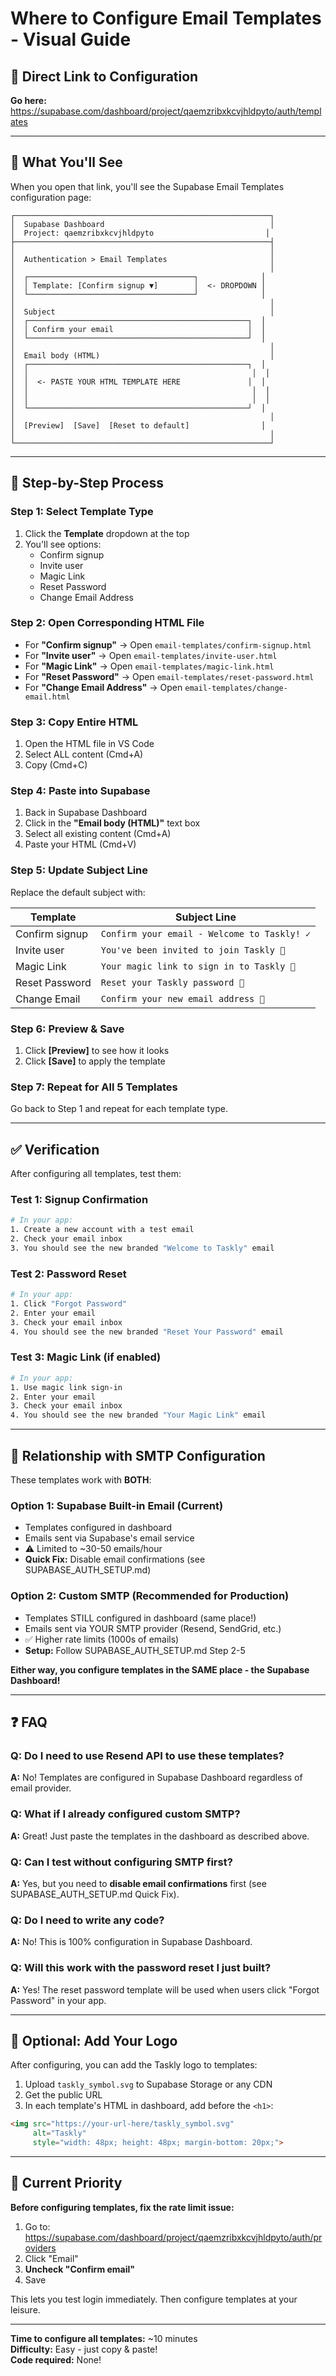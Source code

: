 # Where to Configure Email Templates - Visual Guide

## 🎯 Direct Link to Configuration

**Go here:** https://supabase.com/dashboard/project/qaemzribxkcvjhldpyto/auth/templates

---

## 📸 What You'll See

When you open that link, you'll see the Supabase Email Templates configuration page:

```
┌─────────────────────────────────────────────────────────┐
│  Supabase Dashboard                                     │
│  Project: qaemzribxkcvjhldpyto                         │
├─────────────────────────────────────────────────────────┤
│                                                         │
│  Authentication > Email Templates                       │
│                                                         │
│  ┌─────────────────────────────────────┐              │
│  │ Template: [Confirm signup ▼]        │  <- DROPDOWN │
│  └─────────────────────────────────────┘              │
│                                                         │
│  Subject                                                │
│  ┌─────────────────────────────────────────────────┐  │
│  │ Confirm your email                              │  │
│  └─────────────────────────────────────────────────┘  │
│                                                         │
│  Email body (HTML)                                      │
│  ┌─────────────────────────────────────────────────┐  │
│  │                                                  │  │
│  │  <- PASTE YOUR HTML TEMPLATE HERE               │  │
│  │                                                  │  │
│  │                                                  │  │
│  └─────────────────────────────────────────────────┘  │
│                                                         │
│  [Preview]  [Save]  [Reset to default]                │
│                                                         │
└─────────────────────────────────────────────────────────┘
```

---

## 🚀 Step-by-Step Process

### Step 1: Select Template Type
1. Click the **Template** dropdown at the top
2. You'll see options:
   - Confirm signup
   - Invite user  
   - Magic Link
   - Reset Password
   - Change Email Address

### Step 2: Open Corresponding HTML File
- For **"Confirm signup"** → Open `email-templates/confirm-signup.html`
- For **"Invite user"** → Open `email-templates/invite-user.html`
- For **"Magic Link"** → Open `email-templates/magic-link.html`
- For **"Reset Password"** → Open `email-templates/reset-password.html`
- For **"Change Email Address"** → Open `email-templates/change-email.html`

### Step 3: Copy Entire HTML
1. Open the HTML file in VS Code
2. Select ALL content (Cmd+A)
3. Copy (Cmd+C)

### Step 4: Paste into Supabase
1. Back in Supabase Dashboard
2. Click in the **"Email body (HTML)"** text box
3. Select all existing content (Cmd+A)
4. Paste your HTML (Cmd+V)

### Step 5: Update Subject Line
Replace the default subject with:

| Template | Subject Line |
|----------|-------------|
| Confirm signup | `Confirm your email - Welcome to Taskly! ✓` |
| Invite user | `You've been invited to join Taskly 🎉` |
| Magic Link | `Your magic link to sign in to Taskly 🔐` |
| Reset Password | `Reset your Taskly password 🔑` |
| Change Email | `Confirm your new email address 📧` |

### Step 6: Preview & Save
1. Click **[Preview]** to see how it looks
2. Click **[Save]** to apply the template

### Step 7: Repeat for All 5 Templates
Go back to Step 1 and repeat for each template type.

---

## ✅ Verification

After configuring all templates, test them:

### Test 1: Signup Confirmation
```bash
# In your app:
1. Create a new account with a test email
2. Check your email inbox
3. You should see the new branded "Welcome to Taskly" email
```

### Test 2: Password Reset
```bash
# In your app:
1. Click "Forgot Password"
2. Enter your email
3. Check your email inbox
4. You should see the new branded "Reset Your Password" email
```

### Test 3: Magic Link (if enabled)
```bash
# In your app:
1. Use magic link sign-in
2. Enter your email
3. Check your email inbox
4. You should see the new branded "Your Magic Link" email
```

---

## 🔄 Relationship with SMTP Configuration

These templates work with **BOTH**:

### Option 1: Supabase Built-in Email (Current)
- Templates configured in dashboard
- Emails sent via Supabase's email service
- ⚠️ Limited to ~30-50 emails/hour
- **Quick Fix:** Disable email confirmations (see SUPABASE_AUTH_SETUP.md)

### Option 2: Custom SMTP (Recommended for Production)
- Templates STILL configured in dashboard (same place!)
- Emails sent via YOUR SMTP provider (Resend, SendGrid, etc.)
- ✅ Higher rate limits (1000s of emails)
- **Setup:** Follow SUPABASE_AUTH_SETUP.md Step 2-5

**Either way, you configure templates in the SAME place - the Supabase Dashboard!**

---

## ❓ FAQ

### Q: Do I need to use Resend API to use these templates?
**A:** No! Templates are configured in Supabase Dashboard regardless of email provider.

### Q: What if I already configured custom SMTP?
**A:** Great! Just paste the templates in the dashboard as described above.

### Q: Can I test without configuring SMTP first?
**A:** Yes, but you need to **disable email confirmations** first (see SUPABASE_AUTH_SETUP.md Quick Fix).

### Q: Do I need to write any code?
**A:** No! This is 100% configuration in Supabase Dashboard.

### Q: Will this work with the password reset I just built?
**A:** Yes! The reset password template will be used when users click "Forgot Password" in your app.

---

## 🎨 Optional: Add Your Logo

After configuring, you can add the Taskly logo to templates:

1. Upload `taskly_symbol.svg` to Supabase Storage or any CDN
2. Get the public URL
3. In each template's HTML in dashboard, add before the `<h1>`:

```html
<img src="https://your-url-here/taskly_symbol.svg" 
     alt="Taskly" 
     style="width: 48px; height: 48px; margin-bottom: 20px;">
```

---

## 🚨 Current Priority

**Before configuring templates, fix the rate limit issue:**

1. Go to: https://supabase.com/dashboard/project/qaemzribxkcvjhldpyto/auth/providers
2. Click "Email"
3. **Uncheck "Confirm email"**
4. Save

This lets you test login immediately. Then configure templates at your leisure.

---

**Time to configure all templates:** ~10 minutes  
**Difficulty:** Easy - just copy & paste!  
**Code required:** None!
